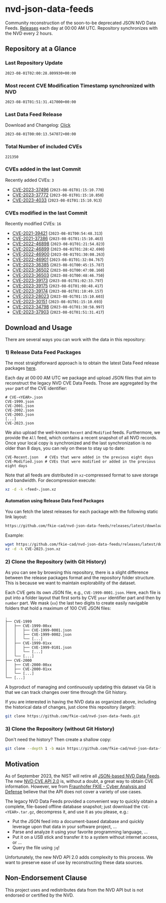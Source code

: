 # nvd-json-data-feeds

Community reconstruction of the soon-to-be deprecated JSON NVD Data Feeds. 
[Releases](https://github.com/fkie-cad/nvd-json-data-feeds/releases/latest) each day at 00:00 AM UTC.
Repository synchronizes with the NVD every 2 hours.

## Repository at a Glance

### Last Repository Update

```plain
2023-08-01T02:00:28.809930+00:00
```

### Most recent CVE Modification Timestamp synchronized with NVD

```plain
2023-08-01T01:51:31.417000+00:00
```

### Last Data Feed Release

Download and Changelog: [Click](https://github.com/fkie-cad/nvd-json-data-feeds/releases/latest)

```plain
2023-08-01T00:00:13.547072+00:00
```

### Total Number of included CVEs

```plain
221350
```

### CVEs added in the last Commit

Recently added CVEs: `3`

* [CVE-2023-37496](CVE-2023/CVE-2023-374xx/CVE-2023-37496.json) (`2023-08-01T01:15:10.770`)
* [CVE-2023-37772](CVE-2023/CVE-2023-377xx/CVE-2023-37772.json) (`2023-08-01T01:15:10.850`)
* [CVE-2023-4033](CVE-2023/CVE-2023-40xx/CVE-2023-4033.json) (`2023-08-01T01:15:10.913`)


### CVEs modified in the last Commit

Recently modified CVEs: `16`

* [CVE-2021-39421](CVE-2021/CVE-2021-394xx/CVE-2021-39421.json) (`2023-08-01T00:54:48.313`)
* [CVE-2021-37386](CVE-2021/CVE-2021-373xx/CVE-2021-37386.json) (`2023-08-01T01:15:10.463`)
* [CVE-2022-46898](CVE-2022/CVE-2022-468xx/CVE-2022-46898.json) (`2023-08-01T01:21:54.823`)
* [CVE-2022-46899](CVE-2022/CVE-2022-468xx/CVE-2022-46899.json) (`2023-08-01T01:28:42.690`)
* [CVE-2022-46900](CVE-2022/CVE-2022-469xx/CVE-2022-46900.json) (`2023-08-01T01:30:08.263`)
* [CVE-2022-46901](CVE-2022/CVE-2022-469xx/CVE-2022-46901.json) (`2023-08-01T01:32:04.767`)
* [CVE-2023-36385](CVE-2023/CVE-2023-363xx/CVE-2023-36385.json) (`2023-08-01T00:45:15.787`)
* [CVE-2023-36502](CVE-2023/CVE-2023-365xx/CVE-2023-36502.json) (`2023-08-01T00:47:08.160`)
* [CVE-2023-36503](CVE-2023/CVE-2023-365xx/CVE-2023-36503.json) (`2023-08-01T00:48:46.750`)
* [CVE-2023-39173](CVE-2023/CVE-2023-391xx/CVE-2023-39173.json) (`2023-08-01T01:02:33.797`)
* [CVE-2023-39175](CVE-2023/CVE-2023-391xx/CVE-2023-39175.json) (`2023-08-01T01:08:48.417`)
* [CVE-2023-39174](CVE-2023/CVE-2023-391xx/CVE-2023-39174.json) (`2023-08-01T01:10:49.157`)
* [CVE-2023-28023](CVE-2023/CVE-2023-280xx/CVE-2023-28023.json) (`2023-08-01T01:15:10.603`)
* [CVE-2023-30151](CVE-2023/CVE-2023-301xx/CVE-2023-30151.json) (`2023-08-01T01:15:10.693`)
* [CVE-2023-34798](CVE-2023/CVE-2023-347xx/CVE-2023-34798.json) (`2023-08-01T01:38:58.997`)
* [CVE-2023-37903](CVE-2023/CVE-2023-379xx/CVE-2023-37903.json) (`2023-08-01T01:51:31.417`)


## Download and Usage

There are several ways you can work with the data in this repository:

### 1) Release Data Feed Packages

The most straightforward approach is to obtain the latest Data Feed release packages [here](https://github.com/fkie-cad/nvd-json-data-feeds/releases/latest).

Each day at 00:00 AM UTC we package and upload JSON files that aim to reconstruct the legacy NVD CVE Data Feeds.
Those are aggregated by the `year` part of the CVE identifier:

```
# CVE-<YEAR>.json
CVE-1999.json
CVE-2001.json
CVE-2002.json
CVE-2003.json
[...]
CVE-2023.json
```

We also upload the well-known `Recent` and `Modified` feeds.
Furthermore, we provide the `All` feed, which contains a recent snapshot of all NVD records.
Once your local copy is synchronized and the last synchronization is no older than 8 days, you can rely on these to stay up to date:

```plain
CVE-Recent.json   # CVEs that were added in the previous eight days
CVE-Modified.json # CVEs that were modified or added in the previous eight days
```

Note that all feeds are distributed in `xz`-compressed format to save storage and bandwidth.
For decompression execute:

```sh
xz -d -k <feed>.json.xz
```


#### Automation using Release Data Feed Packages

You can fetch the latest releases for each package with the following static link layout:

```sh
https://github.com/fkie-cad/nvd-json-data-feeds/releases/latest/download/CVE-<YEAR>.json.xz
```

Example:

```sh
wget https://github.com/fkie-cad/nvd-json-data-feeds/releases/latest/download/CVE-2023.json.xz
xz -d -k CVE-2023.json.xz
```

### 2) Clone the Repository (with Git History)

As you can see by browsing this repository, there is a slight difference between the release packages format and the repository folder structure.
This is because we want to maintain explorability of the dataset.

Each CVE gets its own JSON file, e.g., `CVE-1999-0001.json`.
Here, each file is put into a folder layout that first sorts by CVE `year` identifier part and then by `number` part.
We mask (`xx`) the last two digits to create easily navigable folders that hold a maximum of 100 CVE JSON files:

```plain
.
├── CVE-1999
│   ├── CVE-1999-00xx
│   │   ├── CVE-1999-0001.json
│   │   ├── CVE-1999-0002.json
│   │   └── [...]
│   ├── CVE-1999-01xx
│   │   ├── CVE-1999-0101.json
│   │   └── [...]
│   └── [...]
├── CVE-2000
│   ├── CVE-2000-00xx
│   ├── CVE-2000-01xx
│   └── [...]
└── [...]
```

A byproduct of managing and continuously updating this dataset via Git is that we can track changes over time through the Git history.

If you are interested in having the NVD data as organized above, including the historical data of changes, just clone this repository (large!):

```sh
git clone https://github.com/fkie-cad/nvd-json-data-feeds.git
```

### 3) Clone the Repository (without Git History)

Don't need the history? Then create a shallow copy:

```sh
git clone --depth 1 -b main https://github.com/fkie-cad/nvd-json-data-feeds.git
```

## Motivation

As of September 2023, the NIST will retire all [JSON-based NVD Data Feeds](https://nvd.nist.gov/vuln/data-feeds#divRetirementBanner-1).
The new [NVD CVE API 2.0](https://nvd.nist.gov/developers/vulnerabilities) is, without a doubt, a great way to obtain CVE information.
However, we from [Fraunhofer FKIE - Cyber Analysis and Defense](https://www.fkie.fraunhofer.de/en/departments/cad.html) believe that the API does not cover a variety of use cases.

The legacy NVD Data Feeds provided a convenient way to quickly obtain a complete, file-based offline database snapshot; just download the `CVE-<YEAR>.tar.gz`, decompress it, and use it as you please, e.g.:

* Put the JSON feed into a document-based database and quickly leverage upon that data in your software project, ...
* Parse and analyze it using your favorite programming language, ...
* Put it on a USB stick and transfer it to a system without internet access, or ...
* Query the file using `jq`!

Unfortunately, the new NVD API 2.0 adds complexity to this process.
We want to preserve ease of use by reconstructing these data sources.

## Non-Endorsement Clause

This project uses and redistributes data from the NVD API but is not endorsed or certified by the NVD.